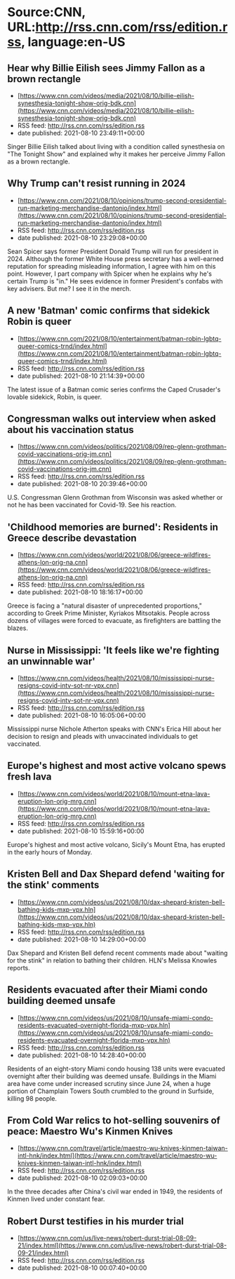 # Source:CNN, URL:http://rss.cnn.com/rss/edition.rss, language:en-US

## Hear why Billie Eilish sees Jimmy Fallon as a brown rectangle
 - [https://www.cnn.com/videos/media/2021/08/10/billie-eilish-synesthesia-tonight-show-orig-bdk.cnn](https://www.cnn.com/videos/media/2021/08/10/billie-eilish-synesthesia-tonight-show-orig-bdk.cnn)
 - RSS feed: http://rss.cnn.com/rss/edition.rss
 - date published: 2021-08-10 23:49:11+00:00

Singer Billie Eilish talked about living with a condition called synesthesia on "The Tonight Show" and explained why it makes her perceive Jimmy Fallon as a brown rectangle.

## Why Trump can't resist running in 2024
 - [https://www.cnn.com/2021/08/10/opinions/trump-second-presidential-run-marketing-merchandise-dantonio/index.html](https://www.cnn.com/2021/08/10/opinions/trump-second-presidential-run-marketing-merchandise-dantonio/index.html)
 - RSS feed: http://rss.cnn.com/rss/edition.rss
 - date published: 2021-08-10 23:29:08+00:00

Sean Spicer says former President Donald Trump will run for president in 2024. Although the former White House press secretary has a well-earned reputation for spreading misleading information, I agree with him on this point. However, I part company with Spicer when he explains why he's certain Trump is "in." He sees evidence in former President's confabs with key advisers. But me? I see it in the merch.

## A new 'Batman' comic confirms that sidekick Robin is queer
 - [https://www.cnn.com/2021/08/10/entertainment/batman-robin-lgbtq-queer-comics-trnd/index.html](https://www.cnn.com/2021/08/10/entertainment/batman-robin-lgbtq-queer-comics-trnd/index.html)
 - RSS feed: http://rss.cnn.com/rss/edition.rss
 - date published: 2021-08-10 21:14:39+00:00

The latest issue of a Batman comic series confirms the Caped Crusader's lovable sidekick, Robin, is queer.

## Congressman walks out interview when asked about his vaccination status
 - [https://www.cnn.com/videos/politics/2021/08/09/rep-glenn-grothman-covid-vaccinations-orig-jm.cnn](https://www.cnn.com/videos/politics/2021/08/09/rep-glenn-grothman-covid-vaccinations-orig-jm.cnn)
 - RSS feed: http://rss.cnn.com/rss/edition.rss
 - date published: 2021-08-10 20:39:46+00:00

U.S. Congressman Glenn Grothman from Wisconsin was asked whether or not he has been vaccinated for Covid-19. See his reaction.

## 'Childhood memories are burned': Residents in Greece describe devastation
 - [https://www.cnn.com/videos/world/2021/08/06/greece-wildfires-athens-lon-orig-na.cnn](https://www.cnn.com/videos/world/2021/08/06/greece-wildfires-athens-lon-orig-na.cnn)
 - RSS feed: http://rss.cnn.com/rss/edition.rss
 - date published: 2021-08-10 18:16:17+00:00

Greece is facing a "natural disaster of unprecedented proportions," according to Greek Prime Minister, Kyriakos Mitsotakis. People across dozens of villages were forced to evacuate, as firefighters are battling the blazes.

## Nurse in Mississippi: 'It feels like we're fighting an unwinnable war'
 - [https://www.cnn.com/videos/health/2021/08/10/mississippi-nurse-resigns-covid-intv-sot-nr-vpx.cnn](https://www.cnn.com/videos/health/2021/08/10/mississippi-nurse-resigns-covid-intv-sot-nr-vpx.cnn)
 - RSS feed: http://rss.cnn.com/rss/edition.rss
 - date published: 2021-08-10 16:05:06+00:00

Mississippi nurse Nichole Atherton speaks with CNN's Erica Hill about her decision to resign and pleads with unvaccinated individuals to get vaccinated.

## Europe's highest and most active volcano spews fresh lava
 - [https://www.cnn.com/videos/world/2021/08/10/mount-etna-lava-eruption-lon-orig-mrg.cnn](https://www.cnn.com/videos/world/2021/08/10/mount-etna-lava-eruption-lon-orig-mrg.cnn)
 - RSS feed: http://rss.cnn.com/rss/edition.rss
 - date published: 2021-08-10 15:59:16+00:00

Europe's highest and most active volcano, Sicily's Mount Etna, has erupted in the early hours of Monday.

## Kristen Bell and Dax Shepard defend 'waiting for the stink' comments
 - [https://www.cnn.com/videos/us/2021/08/10/dax-shepard-kristen-bell-bathing-kids-mxp-vpx.hln](https://www.cnn.com/videos/us/2021/08/10/dax-shepard-kristen-bell-bathing-kids-mxp-vpx.hln)
 - RSS feed: http://rss.cnn.com/rss/edition.rss
 - date published: 2021-08-10 14:29:00+00:00

Dax Shepard and Kristen Bell defend recent comments made about "waiting for the stink" in relation to bathing their children. HLN's Melissa Knowles reports.

## Residents evacuated after their Miami condo building deemed unsafe
 - [https://www.cnn.com/videos/us/2021/08/10/unsafe-miami-condo-residents-evacuated-overnight-florida-mxp-vpx.hln](https://www.cnn.com/videos/us/2021/08/10/unsafe-miami-condo-residents-evacuated-overnight-florida-mxp-vpx.hln)
 - RSS feed: http://rss.cnn.com/rss/edition.rss
 - date published: 2021-08-10 14:28:40+00:00

Residents of an eight-story Miami condo housing 138 units were evacuated overnight after their building was deemed unsafe. Buildings in the Miami area have come under increased scrutiny since June 24, when a huge portion of Champlain Towers South crumbled to the ground in Surfside, killing 98 people.

## From Cold War relics to hot-selling souvenirs of peace: Maestro Wu's Kinmen Knives
 - [https://www.cnn.com/travel/article/maestro-wu-knives-kinmen-taiwan-intl-hnk/index.html](https://www.cnn.com/travel/article/maestro-wu-knives-kinmen-taiwan-intl-hnk/index.html)
 - RSS feed: http://rss.cnn.com/rss/edition.rss
 - date published: 2021-08-10 02:09:03+00:00

In the three decades after China's civil war ended in 1949, the residents of Kinmen lived under constant fear.

## Robert Durst testifies in his murder trial
 - [https://www.cnn.com/us/live-news/robert-durst-trial-08-09-21/index.html](https://www.cnn.com/us/live-news/robert-durst-trial-08-09-21/index.html)
 - RSS feed: http://rss.cnn.com/rss/edition.rss
 - date published: 2021-08-10 00:07:40+00:00



